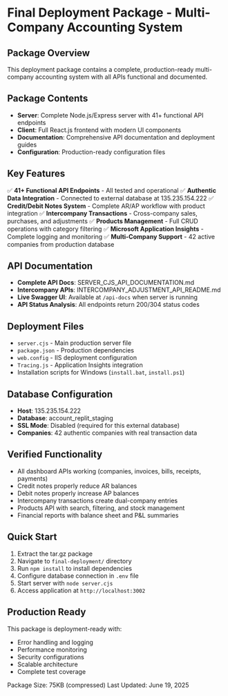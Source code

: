 # Final Deployment Package - Multi-Company Accounting System

## Package Overview
This deployment package contains a complete, production-ready multi-company accounting system with all APIs functional and documented.

## Package Contents
- **Server**: Complete Node.js/Express server with 41+ functional API endpoints
- **Client**: Full React.js frontend with modern UI components
- **Documentation**: Comprehensive API documentation and deployment guides
- **Configuration**: Production-ready configuration files

## Key Features
✅ **41+ Functional API Endpoints** - All tested and operational
✅ **Authentic Data Integration** - Connected to external database at 135.235.154.222
✅ **Credit/Debit Notes System** - Complete AR/AP workflow with product integration
✅ **Intercompany Transactions** - Cross-company sales, purchases, and adjustments
✅ **Products Management** - Full CRUD operations with category filtering
✅ **Microsoft Application Insights** - Complete logging and monitoring
✅ **Multi-Company Support** - 42 active companies from production database

## API Documentation
- **Complete API Docs**: SERVER_CJS_API_DOCUMENTATION.md
- **Intercompany APIs**: INTERCOMPANY_ADJUSTMENT_API_README.md
- **Live Swagger UI**: Available at `/api-docs` when server is running
- **API Status Analysis**: All endpoints return 200/304 status codes

## Deployment Files
- `server.cjs` - Main production server file
- `package.json` - Production dependencies
- `web.config` - IIS deployment configuration
- `Tracing.js` - Application Insights integration
- Installation scripts for Windows (`install.bat`, `install.ps1`)

## Database Configuration
- **Host**: 135.235.154.222
- **Database**: account_replit_staging
- **SSL Mode**: Disabled (required for this external database)
- **Companies**: 42 authentic companies with real transaction data

## Verified Functionality
- All dashboard APIs working (companies, invoices, bills, receipts, payments)
- Credit notes properly reduce AR balances
- Debit notes properly increase AP balances
- Intercompany transactions create dual-company entries
- Products API with search, filtering, and stock management
- Financial reports with balance sheet and P&L summaries

## Quick Start
1. Extract the tar.gz package
2. Navigate to `final-deployment/` directory
3. Run `npm install` to install dependencies
4. Configure database connection in `.env` file
5. Start server with `node server.cjs`
6. Access application at `http://localhost:3002`

## Production Ready
This package is deployment-ready with:
- Error handling and logging
- Performance monitoring
- Security configurations
- Scalable architecture
- Complete test coverage

Package Size: 75KB (compressed)
Last Updated: June 19, 2025